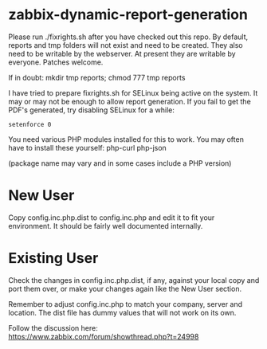 zabbix-dynamic-report-generation
================================
Please run ./fixrights.sh after you have checked out this repo. By default, reports and tmp folders will not exist and need to be created.
They also need to be writable by the webserver. At present they are writable by everyone. Patches welcome.

If in doubt: mkdir tmp reports; chmod 777 tmp reports

I have tried to prepare fixrights.sh for SELinux being active on the system. It may or may not be enough to allow report generation.
If you fail to get the PDF's generated, try disabling SELinux for a while:

```
setenforce 0
```

You need various PHP modules installed for this to work. You may often have to install these yourself:
php-curl
php-json

(package name may vary and in some cases include a PHP version)

New User
========
Copy config.inc.php.dist to config.inc.php and edit it to fit your environment. It should be fairly well documented internally.

Existing User
=============
Check the changes in config.inc.php.dist, if any, against your local copy and port them over, or make your changes again like the New User section.

Remember to adjust config.inc.php to match your company, server and location. The dist file has dummy values that will not work on its own.

Follow the discussion here:
https://www.zabbix.com/forum/showthread.php?t=24998

